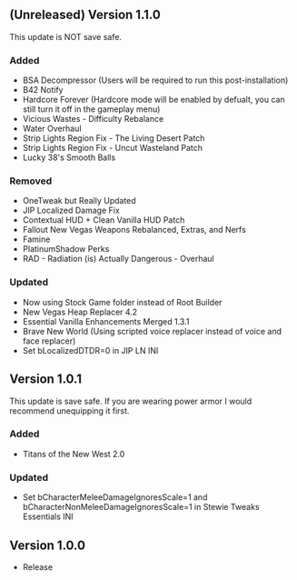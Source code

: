 ## (Unreleased) Version 1.1.0
This update is NOT save safe.
### Added
- BSA Decompressor (Users will be required to run this post-installation)
- B42 Notify
- Hardcore Forever (Hardcore mode will be enabled by defualt, you can still turn it off in the gameplay menu)
- Vicious Wastes - Difficulty Rebalance
- Water Overhaul
- Strip Lights Region Fix - The Living Desert Patch
- Strip Lights Region Fix - Uncut Wasteland Patch
- Lucky 38's Smooth Balls
### Removed
- OneTweak but Really Updated 
- JIP Localized Damage Fix 
- Contextual HUD + Clean Vanilla HUD Patch
- Fallout New Vegas Weapons Rebalanced, Extras, and Nerfs
- Famine
- PlatinumShadow Perks
- RAD - Radiation (is) Actually Dangerous - Overhaul 
### Updated
- Now using Stock Game folder instead of Root Builder
- New Vegas Heap Replacer 4.2
- Essential Vanilla Enhancements Merged 1.3.1
- Brave New World (Using scripted voice replacer instead of voice and face replacer)
- Set bLocalizedDTDR=0 in JIP LN INI

## Version 1.0.1
This update is save safe. If you are wearing power armor I would recommend unequipping it first.
### Added
- Titans of the New West 2.0
### Updated
- Set bCharacterMeleeDamageIgnoresScale=1 and bCharacterNonMeleeDamageIgnoresScale=1 in Stewie Tweaks Essentials INI

## Version 1.0.0
- Release
